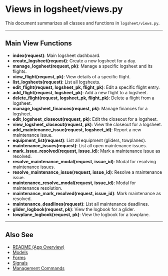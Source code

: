 # Views in logsheet/views.py

This document summarizes all classes and functions in `logsheet/views.py`.

---

## Main View Functions
- **index(request)**: Main logsheet dashboard.
- **create_logsheet(request)**: Create a new logsheet for a day.
- **manage_logsheet(request, pk)**: Manage a specific logsheet and its flights.
- **view_flight(request, pk)**: View details of a specific flight.
- **list_logsheets(request)**: List all logsheets.
- **edit_flight(request, logsheet_pk, flight_pk)**: Edit a specific flight entry.
- **add_flight(request, logsheet_pk)**: Add a new flight to a logsheet.
- **delete_flight(request, logsheet_pk, flight_pk)**: Delete a flight from a logsheet.
- **manage_logsheet_finances(request, pk)**: Manage finances for a logsheet.
- **edit_logsheet_closeout(request, pk)**: Edit the closeout for a logsheet.
- **view_logsheet_closeout(request, pk)**: View the closeout for a logsheet.
- **add_maintenance_issue(request, logsheet_id)**: Report a new maintenance issue.
- **equipment_list(request)**: List all equipment (gliders, towplanes).
- **maintenance_issues(request)**: List all open maintenance issues.
- **mark_issue_resolved(request, issue_id)**: Mark a maintenance issue as resolved.
- **resolve_maintenance_modal(request, issue_id)**: Modal for resolving maintenance issues.
- **resolve_maintenance_issue(request, issue_id)**: Resolve a maintenance issue.
- **maintenance_resolve_modal(request, issue_id)**: Modal for maintenance resolution.
- **maintenance_mark_resolved(request, issue_id)**: Mark maintenance as resolved.
- **maintenance_deadlines(request)**: List all maintenance deadlines.
- **glider_logbook(request, pk)**: View the logbook for a glider.
- **towplane_logbook(request, pk)**: View the logbook for a towplane.

---

## Also See
- [README (App Overview)](README.md)
- [Models](models.md)
- [Forms](forms.md)
- [Signals](signals.md)
- [Management Commands](management.md)
